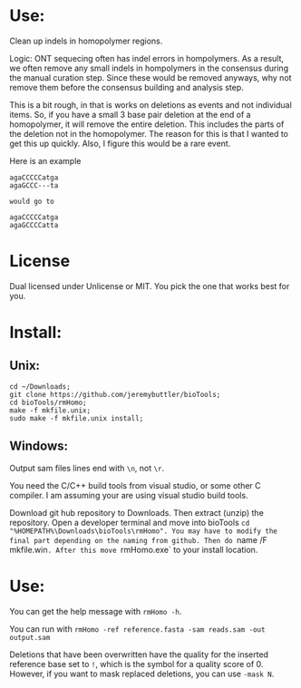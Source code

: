 # Use:

Clean up indels in homopolymer regions.

Logic: ONT sequecing often has indel errors in
  hompolymers. As a result, we often remove any small
  indels in hompolymers in the consensus during the manual
  curation step. Since these would be removed anyways, why
  not remove them before the consensus building and
  analysis step.

This is a bit rough, in that is works on deletions as
  events and not individual items. So, if you have a
  small 3 base pair deletion at the end of a homopolymer,
  it will remove the entire deletion. This includes the
  parts of the deletion not in the homopolymer. The reason
  for this is that I wanted to get this up quickly. Also,
  I figure this would be a rare event.

Here is an example

```
agaCCCCCatga
agaGCCC---ta

would go to

agaCCCCCatga
agaGCCCCatta
```

# License

Dual licensed under Unlicense or MIT. You pick the one
  that works best for you.

# Install:

## Unix:

```
cd ~/Downloads;
git clone https://github.com/jeremybuttler/bioTools;
cd bioTools/rmHomo;
make -f mkfile.unix;
sudo make -f mkfile.unix install;
```

## Windows:

Output sam files lines end with `\n`, not `\r`.

You need the C/C++ build tools from visual studio, or
  some other C compiler. I am assuming your are using
  visual studio build tools.

Download git hub repository to Downloads. Then extract
  (unzip) the repository. Open a developer terminal and
  move into
  bioTools `cd "%HOMEPATH%\Downloads\bioTools\rmHomo".
  You may have to modify the final part depending on
  the naming from github. Then do `name /F mkfile.win`.
  After this move `rmHomo.exe` to your install location.
  
# Use:

You can get the help message with `rmHomo -h`.

You can run
  with `rmHomo -ref reference.fasta -sam reads.sam -out output.sam`

Deletions that have been overwritten have the quality for
  the inserted reference base set to `!`, which is the
  symbol for a quality score of 0. However, if you want
  to mask replaced deletions, you can use `-mask N`.
